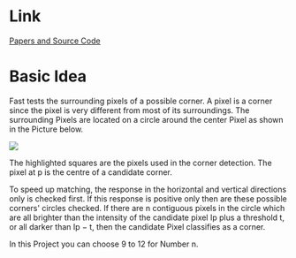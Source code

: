 # Link #

[Papers and Source Code](http://www.edwardrosten.com/work/fast.html)


# Basic Idea #

Fast tests the surrounding pixels of a possible corner. A pixel is a corner since the pixel is very different from most of its surroundings. The surrounding Pixels are located on a circle around the center Pixel as shown in the Picture below.

[![](http://www.edwardrosten.com/work/corner.png)](http://www.edwardrosten.com/work/fast.html)

The highlighted squares are the pixels used in the corner detection. The pixel at p is the centre of a candidate corner.

To speed up matching, the response in the horizontal and vertical directions only is checked first. If this response is positive only then are these possible corners' circles checked. If there are n contiguous pixels in the circle which are all brighter than the intensity of the candidate pixel Ip plus a threshold t, or all darker than Ip − t, then the candidate Pixel classifies as a corner.

In this Project you can choose 9 to 12 for Number n.